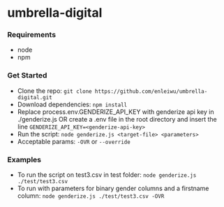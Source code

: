 # umbrella-digital

### Requirements
- node
- npm

### Get Started

- Clone the repo: `git clone https://github.com/enleiwu/umbrella-digital.git`
- Download dependencies: `npm install`
- Replace process.env.GENDERIZE_API_KEY with genderize api key in ./genderize.js OR create a .env file in the root directory and insert the line `GENDERIZE_API_KEY=<genderize-api-key>`
- Run the script: `node genderize.js <target-file> <parameters>`
- Acceptable params: `-OVR` or `--override`

### Examples
- To run the script on test3.csv in test folder: `node genderize.js ./test/test3.csv`
- To run with parameters for binary gender columns and a firstname column: `node genderize.js ./test/test3.csv -OVR`
